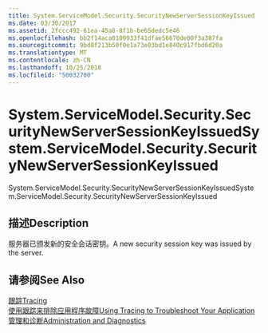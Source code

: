 ```yaml
---
title: System.ServiceModel.Security.SecurityNewServerSessionKeyIssued
ms.date: 03/30/2017
ms.assetid: 2fccc492-61ea-45a8-8f1b-be65dedc5e46
ms.openlocfilehash: bb2f14aca0109933f41dfae56670de00f3a387fa
ms.sourcegitcommit: 9bd8f213b50f0e1a73e03bd1e840c917fbd6d20a
ms.translationtype: MT
ms.contentlocale: zh-CN
ms.lasthandoff: 10/25/2018
ms.locfileid: "50032700"
---
```

# <a name="systemservicemodelsecuritysecuritynewserversessionkeyissued"></a><span data-ttu-id="ee3c6-102">System.ServiceModel.Security.SecurityNewServerSessionKeyIssued</span><span class="sxs-lookup"><span data-stu-id="ee3c6-102">System.ServiceModel.Security.SecurityNewServerSessionKeyIssued</span></span>
<span data-ttu-id="ee3c6-103">System.ServiceModel.Security.SecurityNewServerSessionKeyIssued</span><span class="sxs-lookup"><span data-stu-id="ee3c6-103">System.ServiceModel.Security.SecurityNewServerSessionKeyIssued</span></span>  
  
## <a name="description"></a><span data-ttu-id="ee3c6-104">描述</span><span class="sxs-lookup"><span data-stu-id="ee3c6-104">Description</span></span>  
 <span data-ttu-id="ee3c6-105">服务器已颁发新的安全会话密钥。</span><span class="sxs-lookup"><span data-stu-id="ee3c6-105">A new security session key was issued by the server.</span></span>  
  
## <a name="see-also"></a><span data-ttu-id="ee3c6-106">请参阅</span><span class="sxs-lookup"><span data-stu-id="ee3c6-106">See Also</span></span>  
 [<span data-ttu-id="ee3c6-107">跟踪</span><span class="sxs-lookup"><span data-stu-id="ee3c6-107">Tracing</span></span>](../../../../../docs/framework/wcf/diagnostics/tracing/index.md)  
 [<span data-ttu-id="ee3c6-108">使用跟踪来排除应用程序故障</span><span class="sxs-lookup"><span data-stu-id="ee3c6-108">Using Tracing to Troubleshoot Your Application</span></span>](../../../../../docs/framework/wcf/diagnostics/tracing/using-tracing-to-troubleshoot-your-application.md)  
 [<span data-ttu-id="ee3c6-109">管理和诊断</span><span class="sxs-lookup"><span data-stu-id="ee3c6-109">Administration and Diagnostics</span></span>](../../../../../docs/framework/wcf/diagnostics/index.md)
